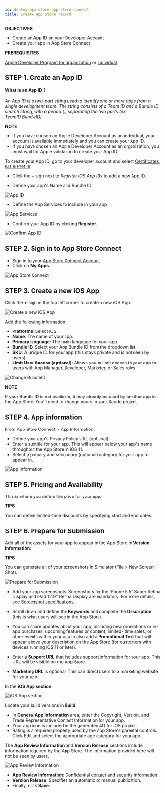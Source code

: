 ```yaml
---
id: deploy-app-store-app-store-connect
title: Create App Store record
---
```


<div markdown="1" class = "objectives">

**OBJECTIVES**

* Create an App ID on your Developer Account
* Create your app in App Store Connect

</div>

<div markdown="1" class = "prerequisites">
	
**PREREQUISITES**

[Apple Developer Program for organization](register-apple-developer-program-organization.html) or [individual](register-apple-developer-program-individual.html)

</div>


## STEP 1. Create an App ID

#### What is an App ID ?

*An App ID is a two-part string used to identify one or more apps from a single development team. The string consists of a Team ID and a Bundle ID search string, with a period (.) separating the two parts (ex: TeamID.BundleID).*

<div markdown="1" class = "tips">

**NOTE**
 
* If you have chosen an Apple Developer Account as an individual, your account is available immediately and you can create your App ID.
* If you have chosen an Apple Developer Account as an organization, you must wait for Apple validation to create your App ID.

</div>

To create your App ID, go to your developer account and select [Certificates, IDs & Profile](https://developer.apple.com/account/ios/identifier/bundle)

* Click the + sign next to *Register iOS App IDs* to add a new App ID. 

* Define your app's Name and Bundle ID. 

![App ID](assets/deploy-app-store/Developer-account-App-ID.png)

* Define the App Services to include in your app

![App Services](assets/deploy-app-store/App-Services-to-include.png)

* Confirm your App ID by clicking **Register**.

![Confirm App ID](assets/deploy-app-store/Confirm-App-ID.png)

## STEP 2. Sign in to App Store Connect

* Sign in to your [App Store Connect Account](https://appstoreconnect.apple.com)
* Click on **My Apps**.

![App Store Connect](assets/deploy-app-store/App-Store-Connect-home-page.png)

## STEP 3. Create a new iOS App

Click the **+** sign in the top left corner to create a new iOS App. 

![Create a new iOS App](assets/deploy-app-store/Create-new-iOS-App.png)

Add the following information:

* **Platforms**: Select iOS.
* **Name**: The name of your app.
* **Primary language**: The main language for your app.
* **Bundle ID**: Select your App Bundle ID from the dropdown list.
* **SKU**: A unique ID for your app (this stays private and is not seen by users)
* **Limit User Access (optional)**: Allows you to limit access to your app to users with App Manager, Developer, Marketer, or Sales roles.

![Change BundleID](assets/deploy-app-store/Change-BundleID-Xcode-Project.png)

<div markdown="1" class = "tips">

**NOTE**

If your Bundle ID is not available, it may already be used by another app in the App Store. You'll need to change yours in your Xcode project.
</div>

## STEP 4. App information

From App Store Connect > App Information:

* Define your app's Privacy Policy URL (optional).
* Enter a subtitle for your app. This will appear below your app's name throughout the App Store in iOS 11.
* Select a primary and secondary (optional) category for your app to appear in.

![App information](assets/deploy-app-store/App-Store-Connect-app-information.png)

## STEP 5. Pricing and Availability

This is where you define the price for your app.

<div markdown="1" class = "tips">

**TIPS**

You can define limited-time discounts by specifying start and end dates.

</div>

## STEP 6. Prepare for Submission

Add all of the assets for your app to appear in the App Store in **Version Information**:

<div markdown="1" class = "tips">

**TIPS**

You can generate all of your screenshots in Simulator (File > New Screen Shot).

</div>

![Prepare for Submission](assets/deploy-app-store/Prepare-for-submission-screenshot-description.png)

* Add your app screenshots. Screenshots for the iPhone 5.5" Super Retina Display and iPad 12.9" Retina Display are mandatory. For more details, see [Screenshot specifications](https://help.apple.com/app-store-connect/#/devd274dd925).

* Scroll down and define the **Keywords** and complete the **Description** (this is what users will see in the App Store).
* You can share updates about your app, including new promotions or in-app purchases, upcoming features or content, limited- time sales, or other events within your app in also add a **Promotional Text** that will appear above your description on the App Store (for customers with devices running iOS 11 or later).
* Enter a **Support URL** that includes support information for your app. This URL will be visible on the App Store.
* **Marketing URL** is optional. This can direct users to a marketing website for your app.	

In the **iOS App section**:

![iOS App section](assets/deploy-app-store/Prepare-for-submission-build-icon.png)

Locate your build versions in **Build**.

* In **General App Information** area, enter the Copyright, Version, and Trade Representative Contact Information for your app.
* Your app icon is included in the generated 4D for iOS project.
* Rating is a required property used by the App Store's parental controls. Click Edit and select the appropriate age category for your app.

The **App Review Information** and **Version Release** sections include information required by the App Store. The information provided here will not be seen by users.

![App Review Information](assets/deploy-app-store/Prepare-for-submission-review-information.png)

* **App Review Information**: Confidential contact and security information. 
* **Version Release**: Specifies an automatic or manual publication.
* Finally, click **Save**.